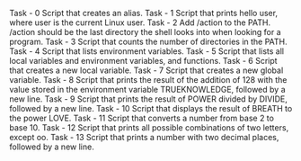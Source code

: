 Task - 0 Script that creates an alias.
Task - 1 Script that prints hello user, where user is the current Linux user.
Task - 2 Add /action to the PATH. /action should be the last directory the shell looks into when looking for a program.
Task - 3 Script that counts the number of directories in the PATH.
Task - 4 Script that lists environment variables.
Task - 5 Script that lists all local variables and environment variables, and functions.
Task - 6 Script that creates a new local variable.
Task - 7 Script that creates a new global variable.
Task - 8 Script that prints the result of the addition of 128 with the value stored in the environment variable TRUEKNOWLEDGE, followed by a new line.
Task - 9 Script that prints the result of POWER divided by DIVIDE, followed by a new line.
Task - 10 Script that displays the result of BREATH to the power LOVE.
Task - 11 Script that converts a number from base 2 to base 10.
Task - 12 Script that prints all possible combinations of two letters, except oo.
Task - 13 Script that prints a number with two decimal places, followed by a new line.
